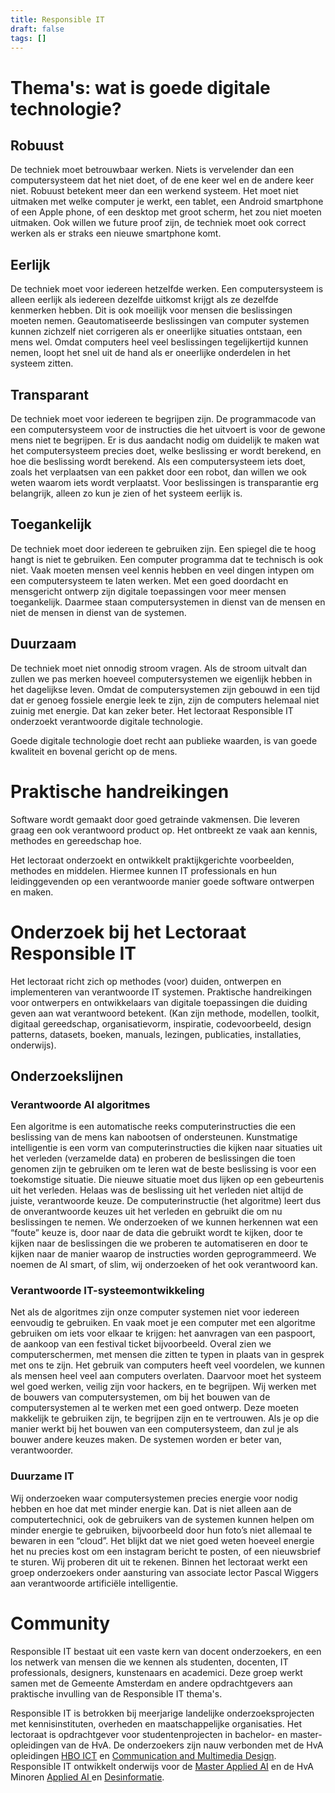 ```yaml
---
title: Responsible IT
draft: false
tags: []
---
```


<!-- {{< intro title="Responsible IT Amsterdam" text= "Het lectoraat Responsible IT onderzoekt digitale technologie die goed is voor de mens, de maatschappij en de planeet. Het lectoraat werkt aan een grote uitdaging: betere digitale technologie. " >}}
                                                  -->

<!-- {{TOC}} -->



# Thema's: wat is goede digitale technologie?
## Robuust 
De techniek moet betrouwbaar werken. Niets is vervelender dan een computersysteem dat het niet doet, of de ene keer wel en de andere keer niet. Robuust betekent meer dan een werkend systeem. Het moet niet uitmaken met welke computer je werkt, een tablet, een Android smartphone of een Apple phone, of een desktop met groot scherm, het zou niet moeten uitmaken. Ook willen we future proof zijn, de techniek moet ook correct werken als er straks een nieuwe smartphone komt. 
## Eerlijk
De techniek moet voor iedereen hetzelfde werken. Een computersysteem is alleen eerlijk als iedereen dezelfde uitkomst krijgt als ze dezelfde kenmerken hebben. Dit is ook moeilijk voor mensen die beslissingen moeten nemen. Geautomatiseerde beslissingen van computer systemen kunnen zichzelf niet corrigeren als er oneerlijke situaties ontstaan, een mens wel. Omdat computers heel veel beslissingen tegelijkertijd kunnen nemen, loopt het snel uit de hand als er oneerlijke onderdelen in het systeem zitten. 
## Transparant
De techniek moet voor iedereen te begrijpen zijn.  De programmacode van een computersysteem voor de instructies die het uitvoert is voor de gewone mens niet te begrijpen. Er is dus aandacht nodig om duidelijk te maken wat het computersysteem precies doet, welke beslissing er wordt berekend, en hoe die beslissing wordt berekend. Als een computersysteem iets doet, zoals het verplaatsen van een pakket door een robot, dan willen we ook weten waarom iets wordt verplaatst. 
Voor beslissingen is transparantie erg belangrijk, alleen zo kun je zien of het systeem eerlijk is.
## Toegankelijk
De techniek moet door iedereen te gebruiken zijn. Een spiegel die te hoog hangt is niet te gebruiken. Een computer programma dat te technisch is ook niet. Vaak moeten mensen veel kennis hebben en veel dingen intypen om een computersysteem te laten werken. Met een goed doordacht en mensgericht ontwerp zijn digitale toepassingen voor meer mensen toegankelijk. Daarmee staan computersystemen in dienst van de mensen en niet de mensen in dienst van de systemen.
## Duurzaam
De techniek moet niet onnodig stroom vragen. Als de stroom uitvalt dan zullen we pas merken hoeveel computersystemen we eigenlijk hebben in het dagelijkse leven. Omdat de computersystemen zijn gebouwd in een tijd dat er genoeg fossiele energie leek te zijn, zijn de computers helemaal niet zuinig met energie. Dat kan zeker beter. 
Het lectoraat Responsible IT onderzoekt verantwoorde digitale technologie.

Goede digitale technologie doet recht aan publieke waarden, is van goede kwaliteit en bovenal gericht op de mens.

# Praktische handreikingen

Software wordt gemaakt door goed getrainde vakmensen. Die leveren graag een ook verantwoord product op. Het ontbreekt ze vaak aan kennis, methodes en gereedschap hoe.

Het lectoraat onderzoekt en ontwikkelt praktijkgerichte voorbeelden, methodes en middelen. Hiermee kunnen IT professionals en hun leidinggevenden op een verantwoorde manier goede software ontwerpen en maken.

# Onderzoek bij het Lectoraat Responsible IT
Het lectoraat richt zich op methodes (voor) duiden, ontwerpen en implementeren van verantwoorde IT systemen. Praktische handreikingen voor ontwerpers en ontwikkelaars van digitale toepassingen die duiding geven aan wat verantwoord betekent.
(Kan zijn methode, modellen, toolkit, digitaal gereedschap, organisatievorm, inspiratie, codevoorbeeld, design patterns, datasets, boeken, manuals, lezingen, publicaties, installaties, onderwijs).

## Onderzoekslijnen
### Verantwoorde AI algoritmes 
Een algoritme is een automatische reeks computerinstructies die een beslissing van de mens kan nabootsen of ondersteunen. Kunstmatige intelligentie is een vorm van computerinstructies die kijken naar situaties uit het verleden (verzamelde data) en proberen de beslissingen die toen genomen zijn te gebruiken om te leren wat de beste beslissing is voor een toekomstige situatie. Die nieuwe situatie moet dus lijken op een gebeurtenis uit het verleden. Helaas was de beslissing uit het verleden niet altijd de juiste,  verantwoorde keuze. De computerinstructie (het algoritme) leert dus de onverantwoorde keuzes uit het verleden en gebruikt die om nu beslissingen te nemen. We onderzoeken of we kunnen herkennen wat een “foute” keuze is, door naar de data die gebruikt wordt te kijken, door te kijken naar de beslissingen die we proberen te automatiseren en door te kijken naar de manier waarop de instructies worden geprogrammeerd. We noemen de AI smart, of slim, wij onderzoeken of het ook verantwoord kan.
### Verantwoorde IT-systeemontwikkeling 
Net als de algoritmes zijn onze computer systemen niet voor iedereen eenvoudig te gebruiken. En vaak moet je een computer met een algoritme gebruiken om iets voor elkaar te krijgen: het aanvragen van een paspoort, de aankoop van een festival ticket bijvoorbeeld. Overal zien we computerschermen, met mensen die zitten te typen in plaats van in gesprek met ons te zijn. Het gebruik van computers heeft veel voordelen, we kunnen als mensen heel veel aan computers overlaten. Daarvoor moet het systeem wel goed werken, veilig zijn voor hackers, en te begrijpen. Wij werken met de bouwers van computersystemen, om bij het bouwen van de computersystemen al te werken met een goed ontwerp. Deze moeten makkelijk te gebruiken zijn, te begrijpen zijn en te vertrouwen. Als je op die manier werkt bij het bouwen van een computersysteem, dan zul je als bouwer andere keuzes maken. De systemen worden er beter van, verantwoorder.
### Duurzame IT 
Wij onderzoeken waar computersystemen precies energie voor nodig hebben en hoe dat met minder energie kan. Dat is niet alleen aan de computertechnici, ook de gebruikers van de systemen kunnen helpen om minder energie te gebruiken, bijvoorbeeld door hun foto’s niet allemaal te bewaren in een “cloud”. Het blijkt dat we niet goed weten hoeveel energie het nu precies kost om een instagram bericht te posten, of een nieuwsbrief te sturen. Wij proberen dit uit te rekenen. 
Binnen het lectoraat werkt een groep onderzoekers onder aansturing van associate lector Pascal Wiggers aan verantwoorde artificiële intelligentie.

# Community
Responsible IT bestaat uit een vaste kern van docent onderzoekers, en een los netwerk van mensen die we kennen als studenten, docenten, IT professionals, designers, kunstenaars en academici. Deze groep werkt samen met de Gemeente Amsterdam en andere opdrachtgevers aan praktische invulling van de Responsible IT thema's. 

Responsible IT is betrokken bij meerjarige landelijke onderzoeksprojecten met kennisinstituten, overheden en maatschappelijke organisaties.
Het lectoraat is opdrachtgever voor studentenprojecten in bachelor- en master-opleidingen van de HvA. De onderzoekers zijn nauw verbonden met de HvA opleidingen [HBO ICT]() en [Communication and Multimedia Design](). Responsible IT ontwikkelt onderwijs voor de [Master Applied AI]() en de HvA Minoren [Applied AI ]()en [Desinformatie]().






